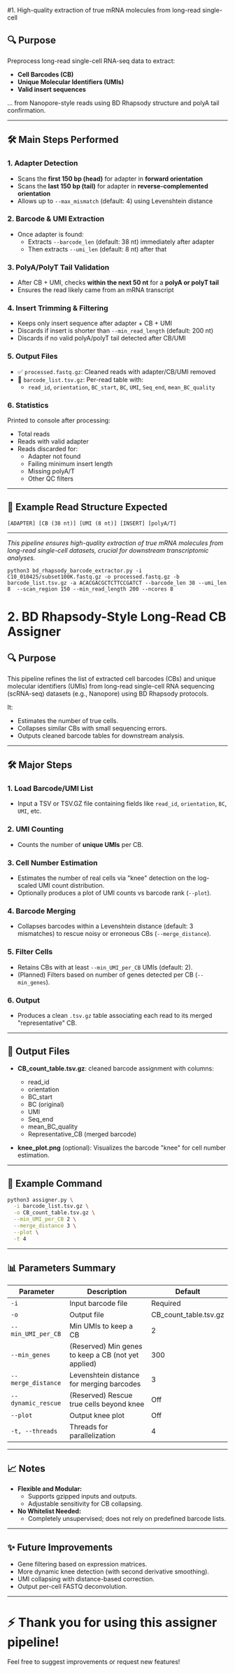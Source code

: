#1. High-quality extraction of true mRNA molecules from long-read single-cell

## 🔍 Purpose
Preprocess long-read single-cell RNA-seq data to extract:

- **Cell Barcodes (CB)**
- **Unique Molecular Identifiers (UMIs)**
- **Valid insert sequences**

... from Nanopore-style reads using BD Rhapsody structure and polyA tail confirmation.

---

## 🛠️ Main Steps Performed

### 1. Adapter Detection
- Scans the **first 150 bp (head)** for adapter in **forward orientation**
- Scans the **last 150 bp (tail)** for adapter in **reverse-complemented orientation**
- Allows up to `--max_mismatch` (default: 4) using Levenshtein distance

### 2. Barcode & UMI Extraction
- Once adapter is found:
  - Extracts `--barcode_len` (default: 38 nt) immediately after adapter
  - Then extracts `--umi_len` (default: 8 nt) after that

### 3. PolyA/PolyT Tail Validation
- After CB + UMI, checks **within the next 50 nt** for a **polyA or polyT tail**
- Ensures the read likely came from an mRNA transcript

### 4. Insert Trimming & Filtering
- Keeps only insert sequence after adapter + CB + UMI
- Discards if insert is shorter than `--min_read_length` (default: 200 nt)
- Discards if no valid polyA/polyT tail detected after CB/UMI

### 5. Output Files
- ✅ `processed.fastq.gz`: Cleaned reads with adapter/CB/UMI removed
- 📄 `barcode_list.tsv.gz`: Per-read table with:
  - `read_id`, `orientation`, `BC_start`, `BC`, `UMI`, `Seq_end`, `mean_BC_quality`

### 6. Statistics
Printed to console after processing:
- Total reads
- Reads with valid adapter
- Reads discarded for:
  - Adapter not found
  - Failing minimum insert length
  - Missing polyA/T
  - Other QC filters

---

## 🔮 Example Read Structure Expected
```
[ADAPTER] [CB (38 nt)] [UMI (8 nt)] [INSERT] [polyA/T]
```

---

*This pipeline ensures high-quality extraction of true mRNA molecules from long-read single-cell datasets, crucial for downstream transcriptomic analyses.*

```
python3 bd_rhapsody_barcode_extractor.py -i C10_010425/subset100K.fastq.gz -o processed.fastq.gz -b barcode_list.tsv.gz -a ACACGACGCTCTTCCGATCT --barcode_len 38 --umi_len 8  --scan_region 150 --min_read_length 200 --ncores 8 
```
# 2. BD Rhapsody-Style Long-Read CB Assigner

## 🔍 Purpose
This pipeline refines the list of extracted cell barcodes (CBs) and unique molecular identifiers (UMIs) from long-read single-cell RNA sequencing (scRNA-seq) datasets (e.g., Nanopore) using BD Rhapsody protocols.

It:
- Estimates the number of true cells.
- Collapses similar CBs with small sequencing errors.
- Outputs cleaned barcode tables for downstream analysis.

---

## 🛠️ Major Steps

### 1. Load Barcode/UMI List
- Input a TSV or TSV.GZ file containing fields like `read_id`, `orientation`, `BC`, `UMI`, etc.

### 2. UMI Counting
- Counts the number of **unique UMIs** per CB.

### 3. Cell Number Estimation
- Estimates the number of real cells via "knee" detection on the log-scaled UMI count distribution.
- Optionally produces a plot of UMI counts vs barcode rank (`--plot`).

### 4. Barcode Merging
- Collapses barcodes within a Levenshtein distance (default: 3 mismatches) to rescue noisy or erroneous CBs (`--merge_distance`).

### 5. Filter Cells
- Retains CBs with at least `--min_UMI_per_CB` UMIs (default: 2).
- (Planned) Filters based on number of genes detected per CB (`--min_genes`).

### 6. Output
- Produces a clean `.tsv.gz` table associating each read to its merged "representative" CB.

---

## 📂 Output Files
- **CB_count_table.tsv.gz**: cleaned barcode assignment with columns:
  - read_id
  - orientation
  - BC_start
  - BC (original)
  - UMI
  - Seq_end
  - mean_BC_quality
  - Representative_CB (merged barcode)

- **knee_plot.png** (optional): Visualizes the barcode "knee" for cell number estimation.

---

## 🚀 Example Command
```bash
python3 assigner.py \
  -i barcode_list.tsv.gz \
  -o CB_count_table.tsv.gz \
  --min_UMI_per_CB 2 \
  --merge_distance 3 \
  --plot \
  -t 4
```

---

## 📊 Parameters Summary
| Parameter              | Description                                           | Default |
|------------------------|-------------------------------------------------------|---------|
| `-i`                   | Input barcode file                                    | Required |
| `-o`                   | Output file                                           | CB_count_table.tsv.gz |
| `--min_UMI_per_CB`      | Min UMIs to keep a CB                                 | 2 |
| `--min_genes`           | (Reserved) Min genes to keep a CB (not yet applied)   | 300 |
| `--merge_distance`      | Levenshtein distance for merging barcodes             | 3 |
| `--dynamic_rescue`      | (Reserved) Rescue true cells beyond knee             | Off |
| `--plot`                | Output knee plot                                      | Off |
| `-t, --threads`         | Threads for parallelization                          | 4 |

---

## 📈 Notes
- **Flexible and Modular:**
  - Supports gzipped inputs and outputs.
  - Adjustable sensitivity for CB collapsing.
- **No Whitelist Needed:**
  - Completely unsupervised; does not rely on predefined barcode lists.

---

## ✨ Future Improvements
- Gene filtering based on expression matrices.
- More dynamic knee detection (with second derivative smoothing).
- UMI collapsing with distance-based correction.
- Output per-cell FASTQ deconvolution.

---

# ⚡ Thank you for using this assigner pipeline!
Feel free to suggest improvements or request new features!

